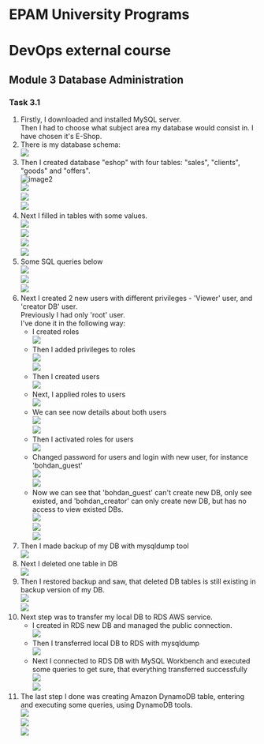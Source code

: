 # EPAM University Programs
# DevOps external course
## Module 3 Database Administration
### Task 3.1

1. Firstly, I downloaded and installed MySQL server. <br>
Then I had to choose what subject area my database would consist in.
I have chosen it's E-Shop.
2. There is my database schema: <br>
![](https://github.com/Bogdan1707/DevOps_online_Kyiv_2020Q42021Q1/blob/main/m3/task3.1/images/1.png?raw=true)<br>
3. Then I created database "eshop" with four tables: "sales", "clients", "goods" and "offers". <br>
![image2](https://github.com/Bogdan1707/DevOps_online_Kyiv_2020Q42021Q1/blob/main/m3/task3.1/images/2.png?raw=true)<br>
![](https://github.com/Bogdan1707/DevOps_online_Kyiv_2020Q42021Q1/blob/main/m3/task3.1/images/3.png?raw=true)<br>
![](https://github.com/Bogdan1707/DevOps_online_Kyiv_2020Q42021Q1/blob/main/m3/task3.1/images/4.png?raw=true)<br>
![](https://github.com/Bogdan1707/DevOps_online_Kyiv_2020Q42021Q1/blob/main/m3/task3.1/images/5.png?raw=true)<br>
4. Next I filled in tables with some values. <br>
![](https://github.com/Bogdan1707/DevOps_online_Kyiv_2020Q42021Q1/blob/main/m3/task3.1/images/6.png?raw=true)<br>
![](https://github.com/Bogdan1707/DevOps_online_Kyiv_2020Q42021Q1/blob/main/m3/task3.1/images/7.png?raw=true)<br>
![](https://github.com/Bogdan1707/DevOps_online_Kyiv_2020Q42021Q1/blob/main/m3/task3.1/images/8.png?raw=true)<br>
![](https://github.com/Bogdan1707/DevOps_online_Kyiv_2020Q42021Q1/blob/main/m3/task3.1/images/9.png?raw=true)<br>
5. Some SQL queries below <br>
![](https://github.com/Bogdan1707/DevOps_online_Kyiv_2020Q42021Q1/blob/main/m3/task3.1/images/10.png?raw=true)<br>
![](https://github.com/Bogdan1707/DevOps_online_Kyiv_2020Q42021Q1/blob/main/m3/task3.1/images/11.png?raw=true)<br>
![](https://github.com/Bogdan1707/DevOps_online_Kyiv_2020Q42021Q1/blob/main/m3/task3.1/images/12.png?raw=true)<br>
6. Next I created 2 new users with different privileges - 'Viewer' user, and 'creator DB' user. <br> Previously I had only 'root' user. <br>
I've done it in the following way: <br>
    * I created roles <br>
    ![](https://github.com/Bogdan1707/DevOps_online_Kyiv_2020Q42021Q1/blob/main/m3/task3.1/images/13.png?raw=true)<br>
    * Then I added privileges to roles<br>
    ![](https://github.com/Bogdan1707/DevOps_online_Kyiv_2020Q42021Q1/blob/main/m3/task3.1/images/14.png?raw=true)<br>
    ![](https://github.com/Bogdan1707/DevOps_online_Kyiv_2020Q42021Q1/blob/main/m3/task3.1/images/15.png?raw=true)<br>
    * Then I created users <br>
    ![](https://github.com/Bogdan1707/DevOps_online_Kyiv_2020Q42021Q1/blob/main/m3/task3.1/images/16.png?raw=true)<br>
    * Next, I applied roles to users <br>
    ![](https://github.com/Bogdan1707/DevOps_online_Kyiv_2020Q42021Q1/blob/main/m3/task3.1/images/17.png?raw=true)<br>
    * We can see now details about both users <br>
    ![](https://github.com/Bogdan1707/DevOps_online_Kyiv_2020Q42021Q1/blob/main/m3/task3.1/images/18.png?raw=true)<br>
    ![](https://github.com/Bogdan1707/DevOps_online_Kyiv_2020Q42021Q1/blob/main/m3/task3.1/images/19.png?raw=true)<br>
    * Then I activated roles for users <br>
    ![](https://github.com/Bogdan1707/DevOps_online_Kyiv_2020Q42021Q1/blob/main/m3/task3.1/images/20.png?raw=true)<br>
    * Changed password for users and login with new user, for instance 'bohdan_guest' <br>
    ![](https://github.com/Bogdan1707/DevOps_online_Kyiv_2020Q42021Q1/blob/main/m3/task3.1/images/21.png?raw=true)<br>
    ![](https://github.com/Bogdan1707/DevOps_online_Kyiv_2020Q42021Q1/blob/main/m3/task3.1/images/22.png?raw=true)<br>
    * Now we can see that 'bohdan_guest' can't create new DB, only see existed, and 'bohdan_creator' can only create new DB, but has no access to view existed DBs. <br>
    ![](https://github.com/Bogdan1707/DevOps_online_Kyiv_2020Q42021Q1/blob/main/m3/task3.1/images/23.png?raw=true)<br>
    ![](https://github.com/Bogdan1707/DevOps_online_Kyiv_2020Q42021Q1/blob/main/m3/task3.1/images/24.png?raw=true)<br>
    ![](https://github.com/Bogdan1707/DevOps_online_Kyiv_2020Q42021Q1/blob/main/m3/task3.1/images/25.png?raw=true)<br>
7. Then I made backup of my DB with mysqldump tool <br>
![](https://github.com/Bogdan1707/DevOps_online_Kyiv_2020Q42021Q1/blob/main/m3/task3.1/images/26.png?raw=true)<br>
8. Next I deleted one table in DB <br>
![](https://github.com/Bogdan1707/DevOps_online_Kyiv_2020Q42021Q1/blob/main/m3/task3.1/images/27.png?raw=true)<br>
9. Then I restored backup and saw, that deleted DB tables is still existing in backup version of my DB. <br>
![](https://github.com/Bogdan1707/DevOps_online_Kyiv_2020Q42021Q1/blob/main/m3/task3.1/images/28.png?raw=true)<br>
![](https://github.com/Bogdan1707/DevOps_online_Kyiv_2020Q42021Q1/blob/main/m3/task3.1/images/29.png?raw=true)<br>
10. Next step was to transfer my local DB to RDS AWS service. <br>
    * I created in RDS new DB and managed the public connection. <br>
    ![](https://github.com/Bogdan1707/DevOps_online_Kyiv_2020Q42021Q1/blob/main/m3/task3.1/images/30.png?raw=true)<br>
    * Then I transferred local DB to RDS with mysqldump <br>
    ![](https://github.com/Bogdan1707/DevOps_online_Kyiv_2020Q42021Q1/blob/main/m3/task3.1/images/31.png?raw=true)<br>
    * Next I connected to RDS DB with MySQL Workbench and executed some queries to get sure, that everything transferred successfully <br>
    ![](https://github.com/Bogdan1707/DevOps_online_Kyiv_2020Q42021Q1/blob/main/m3/task3.1/images/32.png?raw=true)<br>
    ![](https://github.com/Bogdan1707/DevOps_online_Kyiv_2020Q42021Q1/blob/main/m3/task3.1/images/33.png?raw=true)<br>
11. The last step I done was creating Amazon DynamoDB table, entering and executing some queries, using DynamoDB tools. <br>
![](https://github.com/Bogdan1707/DevOps_online_Kyiv_2020Q42021Q1/blob/main/m3/task3.1/images/34.png?raw=true)<br>
![](https://github.com/Bogdan1707/DevOps_online_Kyiv_2020Q42021Q1/blob/main/m3/task3.1/images/35.png?raw=true)<br>
![](https://github.com/Bogdan1707/DevOps_online_Kyiv_2020Q42021Q1/blob/main/m3/task3.1/images/36.png?raw=true)<br>
